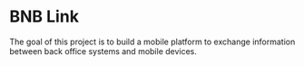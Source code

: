 # BNB Link #

The goal of this project is to build a mobile platform to exchange information between back office systems and mobile devices.
